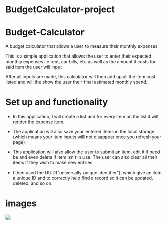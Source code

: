 # BudgetCalculator-project
# Budget-Calculator

A budget calculator that allows a user to measure their monthly expenses 

This is a simple application that allows the user to enter their expected monthly expenses i.e rent, car bills, etc as well as the amount it costs for said item the user will input

After all inputs are made, this calculator will then add up all the item cost listed and will the show the user their final estimated monthly spend.

# Set up and functionality

- In this application, I will create a list and for every item on the list it will render the expense item.

- The application will also save your entered items in the local storage (which means your item inputs will not disappear once you refresh your page)

- This application will also allow the user to submit an item, edit it if need be and even delete if item isn't in use. The user can also clear all their items if they wish to make new entries

- I then used the UUID("universally unique identifier"), which give an item a unique ID and to correctly help find a record so it can be updated, deleted, and so on.

# images 

![](images/budgetpage.png) 
